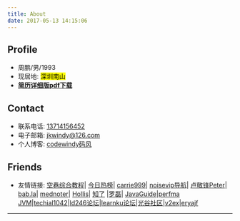 ```yaml
---
title: About
date: 2017-05-13 14:15:06
---
```

Profile
---

* 周鹏/男/1993
* 现居地:   <font style="color:black; background:yellow">深圳南山</font>
*  **[简历详细版pdf下载](https://codewindy.github.io/resume/周鹏-Java开发-简历2021.pdf)**


Contact
---

-  联系电话: <kdm>[13714156452](tel://13714156452)</kdm>
-  电子邮箱: [jkwindy@126.com](mailto:jkwindy@126.com)
-  个人博客: [codewindy码风](https://codewindy.github.io/)


Friends
---
- 友情链接:  [空巷综合教程](https://ikays.im/category/%e7%bb%bc%e5%90%88%e6%95%99%e7%a8%8b)| [今日热榜](https://tophub.today/)| [carrie999](https://carrie999.github.io/carrie/post/btc/)| [noisevip导航](https://noisevip.cn/)| [卢敬锋Peter](https://ljf.com/archives/)| [bab.la](https://en.bab.la/dictionary/japanese-english/おい)| [mednoter](https://mednoter.com/)| [Hollis](https://www.hollischuang.com/)|  [知了](https://zhile.io/) |[罗磊](https://luolei.org/)| [JavaGuide](https://github.com/Snailclimb/JavaGuide)|[perfma JVM](https://www.perfma.com/product/opts)|[techial1042](https://github.com/techial1042/Blog/issues)|[ld246论坛](https://ld246.com/)|[learnku论坛](https://learnku.com/java)|[光谷社区](http://www.guanggoo.com/node/finance)|[v2ex](http://www.v2ex.com)|[eryajf](http://wiki.eryajf.net)

---

